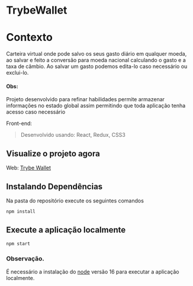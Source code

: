 # TrybeWallet

# Contexto
Carteira virtual onde pode salvo os seus gasto diário em qualquer moeda, ao salvar e feito a conversão para moeda nacional calculando o gasto e a taxa de câmbio.
Ao salvar um gasto podemos edita-lo caso necessário ou exclui-lo.
#### Obs:
Projeto desenvolvido para refinar habilidades permite armazenar informações no estado global assim permitindo que toda aplicação tenha acesso caso necessário

Front-end:
> Desenvolvido usando: React, Redux, CSS3

## Visualize o projeto agora
Web: <a href="https://projeto-trybe-wallet-beta.vercel.app/" target="_blank">Trybe Wallet</a>

## Instalando Dependências

Na pasta do repositório execute os seguintes comandos

```bash 
npm install
``` 
## Execute a aplicação localmente

```bash 
npm start
``` 
### Observação.
É necessário a instalação do <a href="https://nodejs.org/en/" target="_blank">node</a> versão 16 para executar a aplicação localmente.
